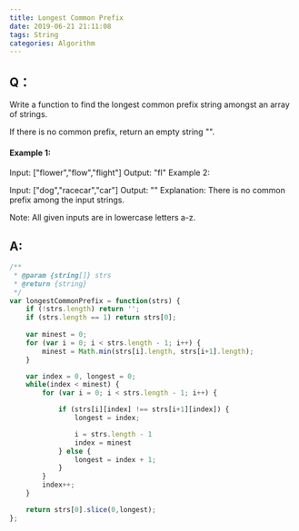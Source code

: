 ```yaml
---
title: Longest Common Prefix
date: 2019-06-21 21:11:08
tags: String
categories: Algorithm 
---
```


## Q：

Write a function to find the longest common prefix string amongst an array of strings.

If there is no common prefix, return an empty string "".

#### Example 1:

Input: ["flower","flow","flight"]
Output: "fl"
Example 2:

Input: ["dog","racecar","car"]
Output: ""
Explanation: There is no common prefix among the input strings.

Note:
All given inputs are in lowercase letters a-z.

## A:
``` js
/**
 * @param {string[]} strs
 * @return {string}
 */
var longestCommonPrefix = function(strs) {
    if (!strs.length) return '';
    if (strs.length == 1) return strs[0];
    
    var minest = 0;
    for (var i = 0; i < strs.length - 1; i++) {
        minest = Math.min(strs[i].length, strs[i+1].length);
    }

    var index = 0, longest = 0;
    while(index < minest) {
        for (var i = 0; i < strs.length - 1; i++) {

            if (strs[i][index] !== strs[i+1][index]) {
                longest = index;

                i = strs.length - 1
                index = minest
            } else {
                longest = index + 1;
            }
        }
        index++;
    }

    return strs[0].slice(0,longest);  
};
```